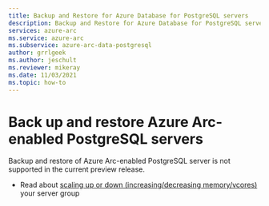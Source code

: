 ```yaml
---
title: Backup and Restore for Azure Database for PostgreSQL servers
description: Backup and Restore for Azure Database for PostgreSQL servers
services: azure-arc
ms.service: azure-arc
ms.subservice: azure-arc-data-postgresql
author: grrlgeek
ms.author: jeschult
ms.reviewer: mikeray
ms.date: 11/03/2021
ms.topic: how-to
---
```


# Back up and restore Azure Arc-enabled PostgreSQL servers

Backup and restore of Azure Arc-enabled PostgreSQL server is not supported in the current preview release.

- Read about [scaling up or down (increasing/decreasing memory/vcores)](scale-up-down-postgresql-server-using-cli.md) your server group
